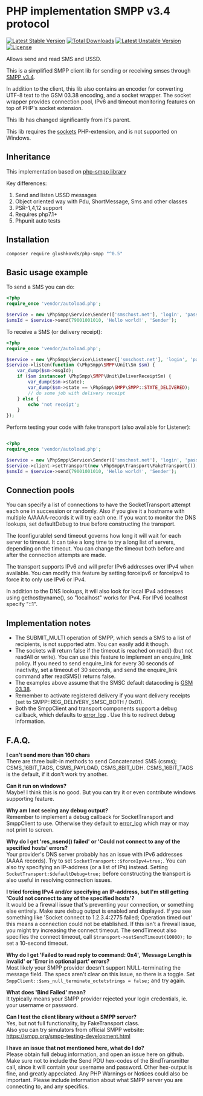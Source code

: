 PHP implementation SMPP v3.4 protocol
=============

[![Latest Stable Version](https://poser.pugx.org/glushkovds/php-smpp/v/stable)](https://packagist.org/packages/subb98/vk-publisher)
[![Total Downloads](https://poser.pugx.org/glushkovds/php-smpp/downloads)](https://packagist.org/packages/subb98/vk-publisher)
[![Latest Unstable Version](https://poser.pugx.org/glushkovds/php-smpp/v/unstable)](https://packagist.org/packages/subb98/vk-publisher)
[![License](https://poser.pugx.org/glushkovds/php-smpp/license)](https://packagist.org/packages/subb98/vk-publisher)

Allows send and read SMS and USSD.  

This is a simplified SMPP client lib for sending or receiving smses through [SMPP v3.4](http://www.smsforum.net/SMPP_v3_4_Issue1_2.zip).

In addition to the client, this lib also contains an encoder for converting UTF-8 text to the GSM 03.38 encoding, and a socket wrapper. The socket wrapper provides connection pool, IPv6 and timeout monitoring features on top of PHP's socket extension.

This lib has changed significantly from it's parent.

This lib requires the [sockets](http://www.php.net/manual/en/book.sockets.php) PHP-extension, and is not supported on Windows.

Inheritance
-----

This implementation based on [php-smpp library](https://github.com/agladkov/php-smpp)  

Key differences:
1. Send and listen USSD messages
1. Object oriented way with Pdu, ShortMessage, Sms and other classes
1. PSR-1,4,12 support
1. Requires php7.1+
1. Phpunit auto tests 

Installation
-----

```bash
composer require glushkovds/php-smpp "^0.5"
```

Basic usage example
-----

To send a SMS you can do:

```php
<?php
require_once 'vendor/autoload.php';

$service = new \PhpSmpp\Service\Sender(['smschost.net'], 'login', 'pass');
$smsId = $service->send(79001001010, 'Hello world!', 'Sender');
```

To receive a SMS (or delivery receipt):

```php
<?php
require_once 'vendor/autoload.php';

$service = new \PhpSmpp\Service\Listener(['smschost.net'], 'login', 'pass');
$service->listen(function (\PhpSmpp\SMPP\Unit\Sm $sm) {
    var_dump($sm->msgId);
    if ($sm instanceof \PhpSmpp\SMPP\Unit\DeliverReceiptSm) {
        var_dump($sm->state);
        var_dump($sm->state == \PhpSmpp\SMPP\SMPP::STATE_DELIVERED);
        // do some job with delivery receipt
    } else {
        echo 'not receipt';
    }
});
```

Perform testing your code with fake transport (also available for Listener):

```php

<?php
require_once 'vendor/autoload.php';

$service = new \PhpSmpp\Service\Sender(['smschost.net'], 'login', 'pass');
$service->client->setTransport(new \PhpSmpp\Transport\FakeTransport());
$smsId = $service->send(79001001010, 'Hello world!', 'Sender');
```


Connection pools
-----
You can specify a list of connections to have the SocketTransport attempt each one in succession or randomly. Also if you give it a hostname with multiple A/AAAA-records it will try each one.
If you want to monitor the DNS lookups, set defaultDebug to true before constructing the transport.

The (configurable) send timeout governs how long it will wait for each server to timeout. It can take a long time to try a long list of servers, depending on the timeout. You can change the timeout both before and after the connection attempts are made.

The transport supports IPv6 and will prefer IPv6 addresses over IPv4 when available. You can modify this feature by setting forceIpv6 or forceIpv4 to force it to only use IPv6 or IPv4.

In addition to the DNS lookups, it will also look for local IPv4 addresses using gethostbyname(), so "localhost" works for IPv4. For IPv6 localhost specify "::1". 


Implementation notes
-----

 - The SUBMIT_MULTI operation of SMPP, which sends a SMS to a list of recipients, is not supported atm. You can easily add it though.
 - The sockets will return false if the timeout is reached on read() (but not readAll or write). 
   You can use this feature to implement an enquire_link policy. If you need to send enquire_link for every 30 seconds of inactivity, 
   set a timeout of 30 seconds, and send the enquire_link command after readSMS() returns false.
 - The examples above assume that the SMSC default datacoding is [GSM 03.38](http://en.wikipedia.org/wiki/GSM_03.38).
 - Remember to activate registered delivery if you want delivery receipts (set to SMPP::REG_DELIVERY_SMSC_BOTH / 0x01).
 - Both the SmppClient and transport components support a debug callback, which defaults to [error_log](http://www.php.net/manual/en/function.error-log.php) . Use this to redirect debug information.
 
F.A.Q.
-----

**I can't send more than 160 chars**  
There are three built-in methods to send Concatenated SMS (csms); CSMS_16BIT_TAGS, CSMS_PAYLOAD, CSMS_8BIT_UDH. CSMS_16BIT_TAGS is the default, if it don't work try another.

**Can it run on windows?**  
Maybe! I think this is no good. But you can try it or even contribute windows supporting feature.  

**Why am I not seeing any debug output?**  
Remember to implement a debug callback for SocketTransport and SmppClient to use. Otherwise they default to [error_log](http://www.php.net/manual/en/function.error-log.php) which may or may not print to screen. 

**Why do I get 'res_nsend() failed' or 'Could not connect to any of the specified hosts' errors?**  
Your provider's DNS server probably has an issue with IPv6 addresses (AAAA records). Try to set ```SocketTransport::$forceIpv4=true;```. You can also try specifying an IP-address (or a list of IPs) instead. Setting ```SocketTransport:$defaultDebug=true;``` before constructing the transport is also useful in resolving connection issues.

**I tried forcing IPv4 and/or specifying an IP-address, but I'm still getting 'Could not connect to any of the specified hosts'?**  
It would be a firewall issue that's preventing your connection, or something else entirely. Make sure debug output is enabled and displayed. If you see something like 'Socket connect to 1.2.3.4:2775 failed; Operation timed out' this means a connection could not be etablished. If this isn't a firewall issue, you might try increasing the connect timeout. The sendTimeout also specifies the connect timeout, call ```$transport->setSendTimeout(10000);``` to set a 10-second timeout.

**Why do I get 'Failed to read reply to command: 0x4', 'Message Length is invalid' or 'Error in optional part' errors?**  
Most likely your SMPP provider doesn't support NULL-terminating the message field. The specs aren't clear on this issue, so there is a toggle. Set ```SmppClient::$sms_null_terminate_octetstrings = false;``` and try again.  

**What does 'Bind Failed' mean?**  
It typically means your SMPP provider rejected your login credentials, ie. your username or password.

**Can I test the client library without a SMPP server?**  
Yes, but not full functionality, by FakeTransport class.  
Also you can try simulators from official SMPP website: https://smpp.org/smpp-testing-development.html

**I have an issue that not mentioned here, what do I do?**  
Please obtain full debug information, and open an issue here on github. Make sure not to include the Send PDU hex-codes of the BindTransmitter call, since it will contain your username and password. Other hex-output is fine, and greatly appeciated. Any PHP Warnings or Notices could also be important. Please include information about what SMPP server you are connecting to, and any specifics.

